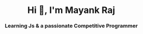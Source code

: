 <h1 align="center">Hi 👋, I'm Mayank Raj</h1>
<h3 align="center">Learning Js & a passionate Competitive Programmer</h3>
<style>

<p align="left"> <img src="https://komarev.com/ghpvc/?username=mayank-raj3&label=Profile%20views&color=0e75b6&style=flat" alt="mayank-raj3" /> </p>
<img class="img.rounded-corners" align="right" alt="Coding" width="400"   src="https://gist.github.com/MedRedha/fd8e2481bde2610c96b9aafde543879c/raw/88624e8d31c4295973dcb7c900dacf0edc0a6d99/coding.gif" > 
<p align="left"> <a href="https://twitter.com/mynk28nov" target="blank"><img src="https://img.shields.io/twitter/follow/mynk28nov?logo=twitter&style=for-the-badge" alt="mynk28nov" /></a> </p>

- 🌱 I’m currently learning **JavaScript**
- **CodeChef**   - 2⭐ (max rating: 1522 )
- **Codeforces** - currently grinding
- 📫 How to reach me **mynk.code.28@gmail.com**

<h3 align="left">Connect with me:</h3>
<p align="left">
<a href="https://twitter.com/mynk28nov" target="blank"><img align="center" src="https://raw.githubusercontent.com/rahuldkjain/github-profile-readme-generator/master/src/images/icons/Social/twitter.svg" alt="mynk28nov" height="30" width="40" /></a>
<a href="https://linkedin.com/in/mayank-raj-b5871b1b9" target="blank"><img align="center" src="https://raw.githubusercontent.com/rahuldkjain/github-profile-readme-generator/master/src/images/icons/Social/linked-in-alt.svg" alt="mayank-raj-b5871b1b9" height="30" width="40" /></a>
<a href="https://www.codechef.com/users/mayank28nov" target="blank"><img align="center" src="https://cdn.jsdelivr.net/npm/simple-icons@3.1.0/icons/codechef.svg" alt="mayank28nov" height="30" width="40" /></a>
<a href="https://codeforces.com/profile/mynk28nov" target="blank"><img align="center" src="https://raw.githubusercontent.com/rahuldkjain/github-profile-readme-generator/master/src/images/icons/Social/codeforces.svg" alt="mynk28nov" height="30" width="40" /></a>
<a href="https://www.leetcode.com/mynk28nov" target="blank"><img align="center" src="https://raw.githubusercontent.com/rahuldkjain/github-profile-readme-generator/master/src/images/icons/Social/leet-code.svg" alt="mynk28nov" height="30" width="40" /></a>
<a href="https://auth.geeksforgeeks.org/user/mynk28nov" target="blank"><img align="center" src="https://raw.githubusercontent.com/rahuldkjain/github-profile-readme-generator/master/src/images/icons/Social/geeks-for-geeks.svg" alt="mynk28nov" height="30" width="40" /></a>
</p>

<h3 align="left">Languages and Tools:</h3>
<p align="left"> <a href="https://www.blender.org/" target="_blank" rel="noreferrer"> <img src="https://download.blender.org/branding/community/blender_community_badge_white.svg" alt="blender" width="40" height="40"/> </a> <a href="https://www.cprogramming.com/" target="_blank" rel="noreferrer"> <img src="https://raw.githubusercontent.com/devicons/devicon/master/icons/c/c-original.svg" alt="c" width="40" height="40"/> </a> <a href="https://www.w3schools.com/cpp/" target="_blank" rel="noreferrer"> <img src="https://raw.githubusercontent.com/devicons/devicon/master/icons/cplusplus/cplusplus-original.svg" alt="cplusplus" width="40" height="40"/> </a> <a href="https://www.w3schools.com/css/" target="_blank" rel="noreferrer"> <img src="https://raw.githubusercontent.com/devicons/devicon/master/icons/css3/css3-original-wordmark.svg" alt="css3" width="40" height="40"/> </a> <a href="https://git-scm.com/" target="_blank" rel="noreferrer"> <img src="https://www.vectorlogo.zone/logos/git-scm/git-scm-icon.svg" alt="git" width="40" height="40"/> </a> <a href="https://www.w3.org/html/" target="_blank" rel="noreferrer"> <img src="https://raw.githubusercontent.com/devicons/devicon/master/icons/html5/html5-original-wordmark.svg" alt="html5" width="40" height="40"/> </a> <a href="https://www.linux.org/" target="_blank" rel="noreferrer"> <img src="https://raw.githubusercontent.com/devicons/devicon/master/icons/linux/linux-original.svg" alt="linux" width="40" height="40"/> </a> <a href="https://www.mysql.com/" target="_blank" rel="noreferrer"> <img src="https://raw.githubusercontent.com/devicons/devicon/master/icons/mysql/mysql-original-wordmark.svg" alt="mysql" width="40" height="40"/> </a> <a href="https://www.photoshop.com/en" target="_blank" rel="noreferrer"> <img src="https://raw.githubusercontent.com/devicons/devicon/master/icons/photoshop/photoshop-line.svg" alt="photoshop" width="40" height="40"/> </a> <a href="https://www.python.org" target="_blank" rel="noreferrer"> <img src="https://raw.githubusercontent.com/devicons/devicon/master/icons/python/python-original.svg" alt="python" width="40" height="40"/> </a> </p>

<p><img align="center" src="https://github-readme-stats.vercel.app/api/top-langs?username=mayank-raj3&show_icons=true&locale=en&layout=compact" alt="mayank-raj3" /></p>

<p><img align="center" src="https://github-readme-streak-stats.herokuapp.com/?user=mayank-raj3&" alt="mayank-raj3" /></p>
